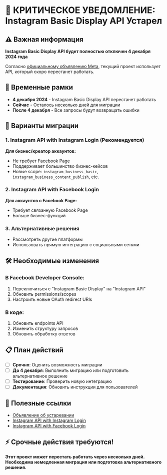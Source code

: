 # 🚨 КРИТИЧЕСКОЕ УВЕДОМЛЕНИЕ: Instagram Basic Display API Устарел

## ⚠️ Важная информация

**Instagram Basic Display API будет полностью отключен 4 декабря 2024 года**

Согласно [официальному объявлению Meta](https://developers.facebook.com/blog/post/2024/09/04/update-on-instagram-basic-display-api/), текущий проект использует API, который скоро перестанет работать.

## 📅 Временные рамки

- **4 декабря 2024** - Instagram Basic Display API перестанет работать
- **Сейчас** - Осталось несколько дней для миграции
- **После 4 декабря** - Все запросы будут возвращать ошибки

## 🔄 Варианты миграции

### 1. Instagram API with Instagram Login (Рекомендуется)
**Для бизнес/креатор аккаунтов:**
- Не требует Facebook Page
- Поддерживает большинство бизнес-кейсов
- Новые scope: `instagram_business_basic`, `instagram_business_content_publish`, etc.

### 2. Instagram API with Facebook Login
**Для аккаунтов с Facebook Page:**
- Требует связанную Facebook Page
- Больше бизнес-функций

### 3. Альтернативные решения
- Рассмотреть другие платформы
- Использовать прямую интеграцию с социальными сетями

## 🛠️ Необходимые изменения

### В Facebook Developer Console:
1. Переключиться с "Instagram Basic Display" на "Instagram API"
2. Обновить permissions/scopes
3. Настроить новые OAuth redirect URIs

### В коде:
1. Обновить endpoints API
2. Изменить структуру запросов
3. Обновить обработку ответов

## 📋 План действий

- [ ] **Срочно**: Оценить возможность миграции
- [ ] **До 4 декабря**: Выполнить миграцию или подготовить альтернативное решение
- [ ] **Тестирование**: Проверить новую интеграцию
- [ ] **Документация**: Обновить инструкции для пользователей

## 🔗 Полезные ссылки

- [Объявление об устаревании](https://developers.facebook.com/blog/post/2024/09/04/update-on-instagram-basic-display-api/)
- [Instagram API with Instagram Login](https://developers.facebook.com/docs/instagram-platform/instagram-api-with-instagram-login/)
- [Instagram API with Facebook Login](https://developers.facebook.com/docs/instagram-platform/instagram-api-with-facebook-login/)

## ⚡ Срочные действия требуются!

**Этот проект может перестать работать через несколько дней. Необходима немедленная миграция или подготовка альтернативного решения.** 